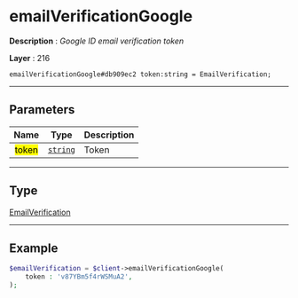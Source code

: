 # emailVerificationGoogle

**Description** : *Google ID email verification token*

**Layer** : 216

```tl
emailVerificationGoogle#db909ec2 token:string = EmailVerification;
```

---

## Parameters

| Name | Type | Description |
| :---: | :---: | :--- |
| <mark>token</mark> | [`string`](type/string) | Token |

---

## Type

[EmailVerification](type/EmailVerification)

---

## Example

```php
$emailVerification = $client->emailVerificationGoogle(
	token : 'v87YBm5f4rWSMuA2',
);
```